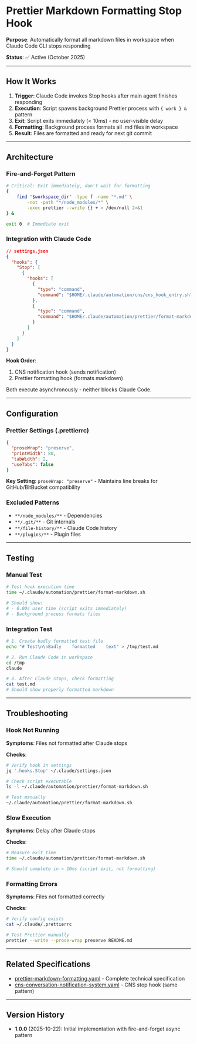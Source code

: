 # Prettier Markdown Formatting Stop Hook

**Purpose**: Automatically format all markdown files in workspace when Claude Code CLI stops responding

**Status**: ✅ Active (October 2025)

---

## How It Works

1. **Trigger**: Claude Code invokes Stop hooks after main agent finishes responding
1. **Execution**: Script spawns background Prettier process with `{ work } &` pattern
1. **Exit**: Script exits immediately (< 10ms) - no user-visible delay
1. **Formatting**: Background process formats all .md files in workspace
1. **Result**: Files are formatted and ready for next git commit

---

## Architecture

### Fire-and-Forget Pattern

```bash
# Critical: Exit immediately, don't wait for formatting
{
    find "$workspace_dir" -type f -name "*.md" \
        -not -path "*/node_modules/*" \
        -exec prettier --write {} + > /dev/null 2>&1
} &

exit 0  # Immediate exit
```

### Integration with Claude Code

```json
// settings.json
{
  "hooks": {
    "Stop": [
      {
        "hooks": [
          {
            "type": "command",
            "command": "$HOME/.claude/automation/cns/cns_hook_entry.sh"
          },
          {
            "type": "command",
            "command": "$HOME/.claude/automation/prettier/format-markdown.sh"
          }
        ]
      }
    ]
  }
}
```

**Hook Order**:

1. CNS notification hook (sends notification)
1. Prettier formatting hook (formats markdown)

Both execute asynchronously - neither blocks Claude Code.

---

## Configuration

### Prettier Settings (.prettierrc)

```json
{
  "proseWrap": "preserve",
  "printWidth": 80,
  "tabWidth": 2,
  "useTabs": false
}
```

**Key Setting**: `proseWrap: "preserve"` - Maintains line breaks for GitHub/BitBucket compatibility

### Excluded Patterns

- `**/node_modules/**` - Dependencies
- `**/.git/**` - Git internals
- `**/file-history/**` - Claude Code history
- `**/plugins/**` - Plugin files

---

## Testing

### Manual Test

```bash
# Test hook execution time
time ~/.claude/automation/prettier/format-markdown.sh

# Should show:
# - 0.00s user time (script exits immediately)
# - Background process formats files
```

### Integration Test

```bash
# 1. Create badly formatted test file
echo "# Test\n\nBadly    formatted    text" > /tmp/test.md

# 2. Run Claude Code in workspace
cd /tmp
claude

# 3. After Claude stops, check formatting
cat test.md
# Should show properly formatted markdown
```

---

## Troubleshooting

### Hook Not Running

**Symptoms**: Files not formatted after Claude stops

**Checks**:

```bash
# Verify hook in settings
jq '.hooks.Stop' ~/.claude/settings.json

# Check script executable
ls -l ~/.claude/automation/prettier/format-markdown.sh

# Test manually
~/.claude/automation/prettier/format-markdown.sh
```

### Slow Execution

**Symptoms**: Delay after Claude stops

**Checks**:

```bash
# Measure exit time
time ~/.claude/automation/prettier/format-markdown.sh

# Should complete in < 10ms (script exit, not formatting)
```

### Formatting Errors

**Symptoms**: Files not formatted correctly

**Checks**:

```bash
# Verify config exists
cat ~/.claude/.prettierrc

# Test Prettier manually
prettier --write --prose-wrap preserve README.md
```

---

## Related Specifications

- [prettier-markdown-formatting.yaml](/Users/terryli/.claude/specifications/prettier-markdown-formatting.yaml) - Complete technical specification
- [cns-conversation-notification-system.yaml](/Users/terryli/.claude/specifications/cns-conversation-notification-system.yaml) - CNS stop hook (same pattern)

---

## Version History

- **1.0.0** (2025-10-22): Initial implementation with fire-and-forget async pattern
